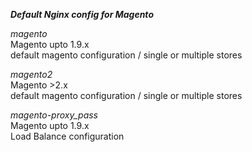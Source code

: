 ***Default Nginx config for Magento***

*magento*<br/>
Magento upto 1.9.x<br/>
default magento configuration / single or multiple stores<br/>

*magento2*<br/>
Magento >2.x<br/>
default magento configuration / single or multiple stores<br/>

*magento-proxy_pass*<br/>
Magento upto 1.9.x<br/>
Load Balance configuration<br/>
